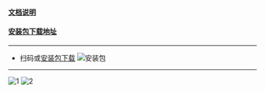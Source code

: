 
#### [文档说明](https://blog.csdn.net/qq_16666847/article/details/84108226)
#### [安装包下载地址](http://qiniu.jplayer.top/app-debug.apk)


---

- 扫码或[安装包下载](http://qiniu.jplayer.top/1542341201.png)
 ![安装包](http://qiniu.jplayer.top/1542341201.png)

--- 
 
![1](./1.gif)
![2](./2.gif)